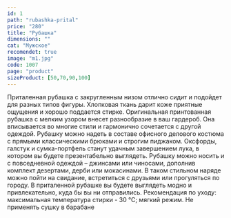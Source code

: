 ```yaml
---
id: 1
path: "rubashka-prital"
price: "280"
title: "Рубашка"
dimensions: ""
cat: "Мужское"
recomendet: true
image: "m1.jpg"
code: 1007
page: "product"
sizeProduct: [50,70,90,100]
---
```


Приталенная рубашка с закругленным низом отлично сидит и подойдет для разных типов фигуры. Хлопковая ткань дарит коже приятные ощущения и хорошо поддается стирке. Оригинальная принтованная рубашка с мелким узором внесет разнообразие в ваш гардероб. Она вписывается во многие стили и гармонично сочетается с другой одеждой. Рубашку можно надеть в составе офисного делового костюма с прямыми классическими брюками и строгим пиджаком. Оксфорды, галстук и сумка-портфель станут удачным завершением лука, в котором вы будете презентабельно выглядеть. Рубашку можно носить и с повседневной одеждой – джинсами или чиносами, дополнив комплект дезертами, дерби или мокасинами. В таком стильном наряде можно пойти на свидание, встретиться с друзьями или прогуляться по городу. В приталенной рубашке вы будете выглядеть модно и привлекательно, куда бы вы ни отправились. Рекомендация по уходу: максимальная температура стирки - 30 °С; мягкий режим. Не применять сушку в барабане